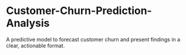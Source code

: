 # Customer-Churn-Prediction-Analysis
A predictive model to forecast customer churn and present findings in a clear, actionable format.
